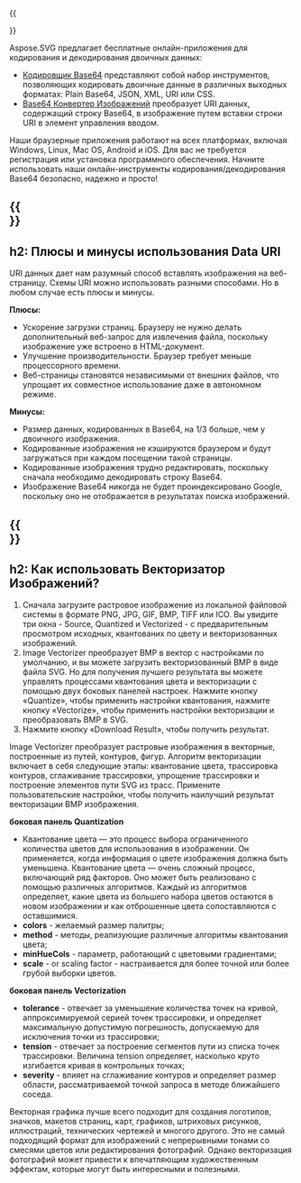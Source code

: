﻿---
translation: true
deploy: false
---

{{<section encode-online>}}

Aspose.SVG предлагает бесплатные онлайн-приложения для кодирования и декодирования двоичных данных:

 - [Кодировщик Base64](https://products.aspose.app/svg/encoding) представляют собой набор инструментов, позволяющих кодировать двоичные данные в различных выходных форматах: Plain Base64, JSON, XML, URI или CSS.
 - [Base64 Конвертер Изображений](https://products.aspose.app/svg/image-base64-decoder) преобразует URI данных, содержащий строку Base64, в изображение путем вставки строки URI в элемент управления вводом.
 
Наши браузерные приложения работают на всех платформах, включая Windows, Linux, Mac OS, Android и iOS. Для вас не требуется регистрация или установка программного обеспечения. Начните использовать наши онлайн-инструменты кодирования/декодирования Base64 безопасно, надежно и просто!

{{<section encode-uri>}}
---
h2: Плюсы и минусы использования Data URI
---

URI данных дает нам разумный способ вставлять изображения на веб-страницу. Схемы URI можно использовать разными способами. Но в любом случае есть плюсы и минусы.

<b>Плюсы:</b>

- Ускорение загрузки страниц. Браузеру не нужно делать дополнительный веб-запрос для извлечения файла, поскольку изображение уже встроено в HTML-документ.
- Улучшение производительности. Браузер требует меньше процессорного времени.
- Веб-страницы становятся независимыми от внешних файлов, что упрощает их совместное использование даже в автономном режиме.

<b>Минусы:</b>

- Размер данных, кодированных в Base64, на 1/3 больше, чем у двоичного изображения.
- Кодированные изображения не кэшируются браузером и будут загружаться при каждом посещении такой страницы.
- Кодированные изображения трудно редактировать, поскольку сначала необходимо декодировать строку Base64.
- Изображение Base64 никогда не будет проиндексировано Google, поскольку оно не отображается в результатах поиска изображений.

{{<section vectorization-use>}}
---
h2: Как использовать Векторизатор Изображений?
---

1. Сначала загрузите растровое изображение из локальной файловой системы в формате PNG, JPG, GIF, BMP, TIFF или ICO. Вы увидите три окна - Source, Quantized и Vectorized - с предварительным просмотром исходных, квантованих по цвету и векторизованных изображений.
1. Image Vectorizer преобразует BMP в вектор с настройками по умолчанию, и вы можете загрузить векторизованный BMP в виде файла SVG. Но для получения лучшего результата вы можете управлять процессами квантования цвета и векторизации с помощью двух боковых панелей настроек. Нажмите кнопку «Quantize», чтобы применить настройки квантования, нажмите кнопку «Vectorize», чтобы применить настройки векторизации и преобразовать BMP в SVG.
1. Нажмите кнопку «Download Result», чтобы получить результат.

 Image Vectorizer преобразует растровые изображения в векторные, построенные из путей, контуров, фигур. Алгоритм векторизации включает в себя следующие этапы: квантование цвета, трассировка контуров, сглаживание трассировки, упрощение трассировки и построение элементов пути SVG из трасс. Примените пользовательские настройки, чтобы получить наилучший результат векторизации BMP изображения.

<b>боковая панель Quantization</b>
 - Квантование цвета — это процесс выбора ограниченного количества цветов для использования в изображении. Он применяется, когда информация о цвете изображения должна быть уменьшена. Квантование цвета — очень сложный процесс, включающий ряд факторов. Оно может быть реализовано с помощью различных алгоритмов. Каждый из алгоритмов определяет, какие цвета из большего набора цветов остаются в новом изображении и как отброшенные цвета сопоставляются с оставшимися.
 - <b>colors</b> - желаемый размер палитры;
 - <b>method</b> - методы, реализующие различные алгоритмы квантования цвета;
 - <b>minHueCols</b> - параметр, работающий с цветовыми градиентами;
 - <b>scale</b> - or scaling factor - настраивается для более точной или более грубой выборки цветов.


<b>боковая панель Vectorization</b>
- <b>tolerance</b> -  отвечает за уменьшение количества точек на кривой, аппроксимируемой серией точек трассировки, и определяет максимальную допустимую погрешность, допускаемую для исключения точки из трассировки;
- <b>tension</b> -  отвечает за построение сегментов пути из списка точек трассировки. Величина tension определяет, насколько круто изгибается кривая в контрольных точках;
- <b>severity</b> - влияет на сглаживание контуров и определяет размер области, рассматриваемой точкой запроса в методе ближайшего соседа.

Векторная графика лучше всего подходит для создания логотипов, значков, макетов страниц, карт, графиков, штриховых рисунков, иллюстраций, технических чертежей и многого другого. Это не самый подходящий формат для изображений с непрерывными тонами со смесями цветов или редактирования фотографий. Однако векторизация фотографий может привести к впечатляющим художественным эффектам, которые могут быть интересными и полезными.
